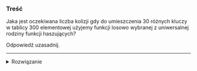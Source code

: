 ### Treść
Jaka jest oczekiwana liczba kolizji gdy do umieszczenia 30 różnych kluczy w tablicy 300 elementowej użyjemy funkcji losowo wybranej z uniwersalnej rodziny funkcji haszujących? 

Odpowiedź uzasadnij.

------
<details><summary>Rozwiązanie</summary>
<p>
    
![image](https://user-images.githubusercontent.com/11476062/63287558-eac51180-c2ba-11e9-896a-62371f3b54ca.png)

na podstawie Cormena: 

![image](https://user-images.githubusercontent.com/11476062/63287510-c701cb80-c2ba-11e9-94a3-ceca6986994a.png)
